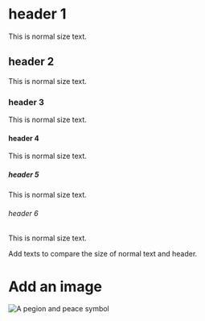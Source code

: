 # header 1
This is normal size text.
## header 2
This is normal size text.
### header 3
This is normal size text.
#### header 4
This is normal size text.
##### header 5
This is normal size text.
###### header 6
This is normal size text.

Add texts to compare the size of normal text and header.

# Add an image
![A pegion and peace symbol](https://static.vecteezy.com/system/resources/previews/010/478/650/original/peace-dove-with-symbol-vector.jpg)
